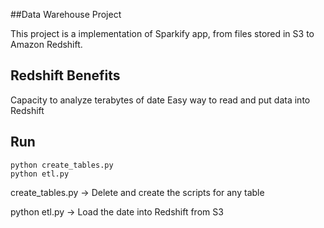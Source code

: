 ##Data Warehouse Project

This project is a implementation of Sparkify app, 
from files stored in S3 to Amazon Redshift.

## Redshift Benefits

Capacity to analyze terabytes of date
Easy way to read and put data into Redshift

## Run

    python create_tables.py
    python etl.py

create_tables.py ->
Delete and create the scripts for any table

python etl.py ->
Load the date into Redshift from S3


